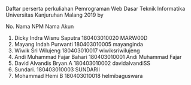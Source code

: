 Daftar perserta perkuliahan
Pemrograman Web Dasar
Teknik Informatika
Universitas Kanjuruhan Malang
2019 by

No.  Nama                    NPM                  Nama Akun
1. Dicky Indra Wisnu Saputra 180403010020         MARW00D
2. Mayang Indah Purwanti     180403010005         mayanginda
3. Wiwik Sri Wilujeng        180403010017         wiwiksriwilujeng
4. Andi Muhammad Fajar Bahari 180403010001         Andi Muhammad Fajar
5. David Alvandis Bryan.A   180403010002        davidalvandiSS
6. Sundari.                  180403010003         SUNDARII
7. Mohammad Hemi B           180403010018         helmibaguswara


